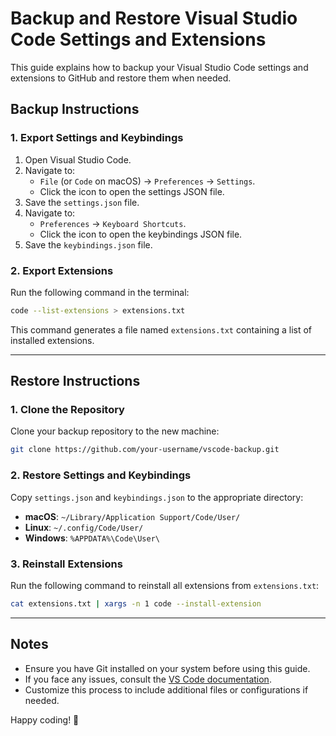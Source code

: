 # Backup and Restore Visual Studio Code Settings and Extensions

This guide explains how to backup your Visual Studio Code settings and extensions to GitHub and restore them when needed.

## Backup Instructions

### 1. Export Settings and Keybindings
1. Open Visual Studio Code.
2. Navigate to:
   - `File` (or `Code` on macOS) → `Preferences` → `Settings`.
   - Click the icon to open the settings JSON file.
3. Save the `settings.json` file.
4. Navigate to:
   - `Preferences` → `Keyboard Shortcuts`.
   - Click the icon to open the keybindings JSON file.
5. Save the `keybindings.json` file.

### 2. Export Extensions
Run the following command in the terminal:

```bash
code --list-extensions > extensions.txt
```

This command generates a file named `extensions.txt` containing a list of installed extensions.

---

## Restore Instructions

### 1. Clone the Repository
Clone your backup repository to the new machine:

```bash
git clone https://github.com/your-username/vscode-backup.git
```

### 2. Restore Settings and Keybindings
Copy `settings.json` and `keybindings.json` to the appropriate directory:

- **macOS**: `~/Library/Application Support/Code/User/`
- **Linux**: `~/.config/Code/User/`
- **Windows**: `%APPDATA%\Code\User\`

### 3. Reinstall Extensions
Run the following command to reinstall all extensions from `extensions.txt`:

```bash
cat extensions.txt | xargs -n 1 code --install-extension
```

---

## Notes
- Ensure you have Git installed on your system before using this guide.
- If you face any issues, consult the [VS Code documentation](https://code.visualstudio.com/docs).
- Customize this process to include additional files or configurations if needed.

Happy coding! 🚀
